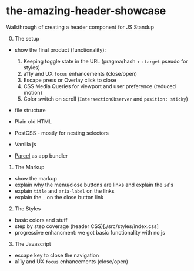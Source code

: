 # the-amazing-header-showcase

Walkthrough of creating a header component for JS Standup

0. The setup

- show the final product (functionality):

  1. Keeping toggle state in the URL (pragma/hash + `:target` pseudo for styles)
  2. a11y and UX `focus` enhancements (close/open)
  3. Escape press or Overlay click to close
  4. CSS Media Queries for viewport and user preference (reduced motion)
  5. Color switch on scroll (`IntersectionObserver` and `position: sticky`)

- file structure
- Plain old HTML
- PostCSS - mostly for nesting selectors
- Vanilla js
- [Parcel](https://parceljs.org/) as app bundler

1. The Markup

- show the markup
- explain why the menu/close buttons are links and explain the `id`'s
- explain `title` and `aria-label` on the links
- explain the `_` on the close button link

2. The Styles

- basic colors and stuff
- step by step coverage (header CSS)[./src/styles/index.css]
- progressive enhancment: we got basic functionality with no js

3. The Javascript

- escape key to close the navigation
- a11y and UX `focus` enhancements (close/open)
